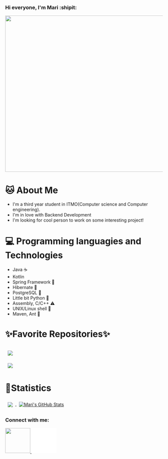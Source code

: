 ### Hi everyone, I'm Mari :shipit:
<img src="https://mir-s3-cdn-cf.behance.net/project_modules/disp/b8232a24691911.5698d9abdde05.gif" width="700" height="500"/>


# 🐱 About Me
- I'm a third year student in ITMO(Computer science and Computer engineering).
- I'm in love with Backend Development
- I'm looking for cool person to work on some interesting project!

# 💻 Programming languagies and Technologies
* Java ☕
* Kotlin 
* Spring Framework 🍃
* Hibernate 🗿
* PostgreSQL 🐘
* Little bit Python 🐍
* Assembly, C/C++ ⚠️
* UNIX/Linux shell 🚬
* Maven, Ant 🔨

# ✨Favorite Repositories✨

<a href="https://github.com/evreechka/Graph-Algorithms-Visualizer">
  <img align="center" style="margin:1rem 0.5rem" src="https://github-readme-stats.vercel.app/api/pin/?username=evreechka&repo=Graph-Algorithms-Visualizer&title_color=ffffff&text_color=c9cacc&icon_color=4AB197&bg_color=1A2B34" />
</a>
<br>
<a href="https://github.com/evreechka/Scooby-Doo-App">
  <img align="center" style="margin:0.5rem" src="https://github-readme-stats.vercel.app/api/pin/?username=evreechka&repo=Scooby-Doo-App&title_color=ffffff&text_color=c9cacc&icon_color=4AB197&bg_color=1A2B34" />
</a>

# 🍹Statistics

<a href="https://github.com/evreechka">
  <img align="center" style="margin:0.5rem" src="https://github-readme-stats.vercel.app/api/top-langs/?username=evreechka&hide=html,css&title_color=ffffff&text_color=c9cacc&icon_color=4AB197&bg_color=1A2B34" />
</a>
<a href="https://github.com/evreechka">
  <img align="center" style="margin:0.5rem" src="https://github-readme-stats.vercel.app/api?username=evreechka&show_icons=true&line_height=27&count_private=true&title_color=ffffff&text_color=c9cacc&icon_color=4AB097&bg_color=1A2B34" alt="Mari's GitHub Stats" />
</a>

### Connect with me:
<a href="http://t.me/marimri">
<img src="https://www.bigbansko.com/wp-content/uploads/2016/12/img_1098.png" width="80" height="80"/>
 </a>
 <a href="http://t.me/marimri">
<img src="/img/linkedin-language-black-and-white-icon-circle-texture-white-board-clothing-apparel-transparent-png-1053150.png" width="80" height="80"/>
 </a>

